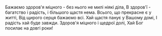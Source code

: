 Бажаємо здоров'я міцного - без нього не милі ніякі діла,
В здоров'ї - багатство і радість, і більшого щастя нема.
Всього, що прекрасне є у житті,
Від щирого серця бажаємо всі.
Хай щастя панує у Вашому домі,
І радість хай буде завжди.
Здоров'я міцного і щедрої долі,
Хай Бог посилає на довгі роки!

